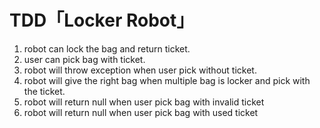 # TDD「Locker Robot」
1. robot can lock the bag and return ticket.
2. user can pick bag with ticket.
3. robot will throw exception when user pick without ticket.
4. robot will give the right bag when multiple bag is locker and pick with the ticket.
5. robot will return null when user pick bag with invalid ticket
6. robot will return null when user pick bag with used ticket